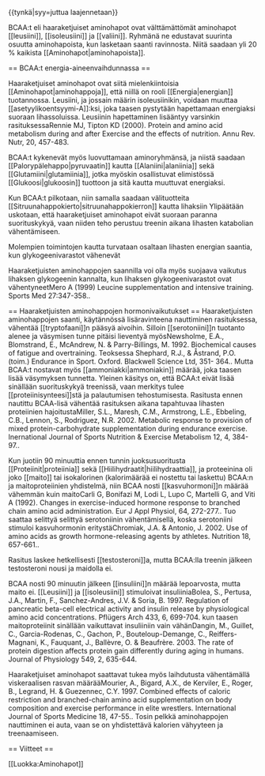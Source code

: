 {{tynkä|syy=juttua laajennetaan}}

BCAA:t eli haaraketjuiset aminohapot ovat välttämättömät aminohapot [[leusiini]], [[isoleusiini]] ja [[valiini]]. Ryhmänä ne edustavat suurinta osuutta aminohapoista, kun lasketaan saanti ravinnosta. Niitä saadaan yli 20 % kaikista [[Aminohapot|aminohapoista]]. 

== BCAA:t energia-aineenvaihdunnassa ==

Haaraketjuiset aminohapot ovat siitä mielenkiintoisia [[Aminohapot|aminohappoja]], että niillä on rooli [[Energia|energian]] tuotannossa. Leusiini, ja jossain määrin isoleusiinikin, voidaan muuttaa [[asetyylikoentsyymi-A]]:ksi, joka taasen pystytään hapettamaan energiaksi suoraan lihassoluissa. Leusiinin hapettaminen lisääntyy varsinkin rasituksessa<ref>Rennie MJ, Tipton KD (2000). Protein and amino acid metabolism during and after Exercise and the effects of nutrition. Annu Rev. Nutr, 20, 457-483.</ref>

BCAA:t kykenevät myös luovuttamaan aminoryhmänsä, ja niistä saadaan [[Palorypälehappo|pyruvaatin]] kautta [[Alaniini|alaniinia]] sekä [[Glutamiini|glutamiinia]], jotka myöskin osallistuvat elimistössä [[Glukoosi|glukoosin]] tuottoon ja sitä kautta muuttuvat energiaksi. 

Kun BCAA:t pilkotaan, niin samalla saadaan välituotteita [[Sitruunahappokierto|sitruunahappokierron]] kautta lihaksiin Ylipäätään uskotaan, että haaraketjuiset aminohapot eivät suoraan paranna suorituskykyä, vaan niiden teho perustuu treenin aikana lihasten katabolian vähentämiseen.

Molempien toimintojen kautta turvataan osaltaan lihasten energian saantia, kun glykogeenivarastot vähenevät

Haaraketjuisten aminohappojen saannilla voi olla myös suojaava vaikutus lihaksen glykogeenin kannalta, kun lihaksen glykogeenivarastot ovat vähentyneet<ref>Mero A (1999) Leucine supplementation and intensive training. Sports Med 27:347-358.</ref>.

== Haaraketjuisten aminohappojen hormonivaikutukset ==
Haaraketjuisten aminohappojen saanti, käytännössä lisäravinteena nauttiminen rasituksessa, vähentää [[tryptofaani]]n pääsyä aivoihin. Silloin [[serotoniini]]n tuotanto alenee ja väsymisen tunne pitäisi lieventyä myös<ref>Newsholme, E.A., Blomstrand, E., McAndrew, N. & Parry-Billings, M. 1992. Biochemical causes of fatigue and overtraining. Teoksessa Shephard, R.J., & Åstrand, P.O. (toim.) Endurance in Sport. Oxford. Blackwell Science Ltd, 351- 364.</ref>. Mutta BCAA:t nostavat myös [[ammoniakki|ammoniakin]] määrää, joka taasen lisää väsymyksen tunnetta. Yleinen käsitys on, että BCAA:t eivät lisää sinällään suorituskykyä treenissä, vaan merkitys tulee [[proteiinisynteesi]]stä ja palautumisen tehostumisesta. Rasitusta ennen nautittu BCAA-lisä vähentää rasituksen aikana tapahtuvaa lihasten proteiinien hajoitusta<ref>Miller, S.L., Maresh, C.M., Armstrong, L.E., Ebbeling, C.B., Lennon, S., Rodriguez, N.R. 2002. Metabolic response to provision of mixed protein-carbohydrate supplementation during endurance exercise. Inernational Journal of Sports Nutrition & Exercise Metabolism 12, 4, 384-97.</ref>.

Kun juotiin 90 minuuttia ennen tunnin juoksusuoritusta [[Proteiinit|proteiinia]] sekä [[Hiilihydraatit|hiilihydraattia]], ja proteeinina oli joko [[maito]] tai isokalorinen (kalorimäärää ei nostettu tai laskettu) BCAA:n ja maitoproteiinien yhdistelmä, niin BCAA nosti [[kasvuhormoni]]n määrää vähemmän kuin maito<ref>Carli G, Bonifazi M, Lodi L, Lupo C, Martelli G, and Viti A (1992). Changes in exercise-induced hormone response to branched chain amino acid administration. Eur J Appl Physiol, 64, 272-277.</ref>. Tuo saattaa selittyä selittyä serotoniinin vähentämisellä, koska serotoniini stimuloi kasvuhormonin eritystä<ref>Chromiak, J.A. & Antonio, J. 2002. Use of amino acids as growth hormone-releasing agents by athletes. Nutrition 18, 657-661.</ref>.

Rasitus laskee hetkellisesti [[testosteroni]]a, mutta BCAA:lla treenin jälkeen testosteroni nousi ja maidolla ei.

BCAA nosti 90 minuutin jälkeen [[insuliini]]n määrää lepoarvosta, mutta maito ei. [[Leusiini]] ja [[isoleusiini]] stimuloivat insuliinia<ref>Bolea, S., Pertusa, J.A., Martin, F., Sanchez-Andres, J.V. & Soria, B. 1997. Regulation of pancreatic beta-cell electrical activity and insulin release by physiological amino acid concentrations. Pflügers Arch 433, 6, 699-704.</ref> kun taasen maitoproteiinit sinällään vaikuttavat insuliiniin vain vähän<ref>Dangin, M., Guillet, C., Garcia-Rodenas, C., Gachon, P., Bouteloup-Demange, C., Reiffers-Magnani, K., Fauquant, J., Ballèvre, O. & Beaufrère. 2003. The rate of protein digestion affects protein gain differently during aging in humans. Journal of Physiology 549, 2, 635-644</ref>.

Haaraketjuiset aminohapot saattavat tukea myös laihdutusta vähentämällä viskeraalisen rasvan määrää<ref>Mourier, A., Bigard, A.X., de Kerviler, E., Roger, B., Legrand, H. & Guezennec, C.Y. 1997. Combined effects of caloric restriction and branched-chain amino acid supplementation on body composition and exercise performance in elite wrestlers. International Journal of Sports Medicine 18, 47-55.</ref>. Tosin pelkkä aminohappojen nauttiminen ei auta, vaan se on yhdistettävä kalorien vähyyteen ja treenaamiseen.

== Viitteet ==


[[Luokka:Aminohapot]]
